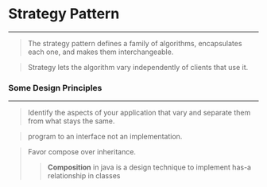 Strategy Pattern
======
----

>The strategy pattern defines a family of algorithms, encapsulates each one, and makes them interchangeable.

>Strategy lets the algorithm vary independently of clients that use it.


### Some Design Principles

----

>Identify the aspects of your application that vary and separate them from what stays the same.

>program to an interface not an implementation.

>Favor compose over inheritance.
> >**Composition** in java is a design technique to implement has-a relationship in classes 